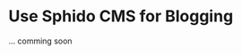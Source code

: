 <!--
id: blogging
title: Use Sphido CMS for Blogging
template: ../../layout.docs.latte
-->

# Use Sphido CMS for Blogging

... comming soon
